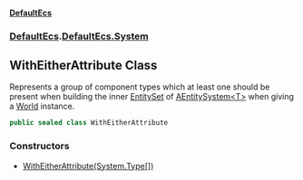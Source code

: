 #### [DefaultEcs](./index.md 'index')
### [DefaultEcs](./index.md 'index').[DefaultEcs.System](./DefaultEcs-System.md 'DefaultEcs.System')
## WithEitherAttribute Class
Represents a group of component types which at least one should be present when building the inner [EntitySet](./DefaultEcs-EntitySet.md 'DefaultEcs.EntitySet') of [AEntitySystem&lt;T&gt;](./DefaultEcs-System-AEntitySystem-T-.md 'DefaultEcs.System.AEntitySystem&lt;T&gt;') when giving a [World](./DefaultEcs-World.md 'DefaultEcs.World') instance.  
```C#
public sealed class WithEitherAttribute
```
### Constructors
- [WithEitherAttribute(System.Type[])](./DefaultEcs-System-WithEitherAttribute-WithEitherAttribute(System-Type--).md 'DefaultEcs.System.WithEitherAttribute.WithEitherAttribute(System.Type[])')
